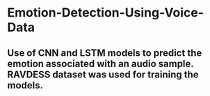 # Emotion-Detection-Using-Voice-Data
## Use of CNN and LSTM models to predict the emotion associated with an audio sample. RAVDESS dataset was used for training the models. 
